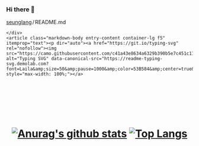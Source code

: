 ### Hi there 👋
<div class="Box-body p-4">
    <div class="d-flex flex-justify-between">
      <div class="text-mono text-small mb-3">
        <a href="/seunglang/seunglang" class="no-underline Link--primary">seunglang</a><span class="color-fg-muted d-inline-block" style="padding:0px 2px;">/</span>README<span class="color-fg-muted">.md</span>
      </div>

    </div>
    <article class="markdown-body entry-content container-lg f5" itemprop="text"><p dir="auto"><a href="https://git.io/typing-svg" rel="nofollow"><img src="https://camo.githubusercontent.com/c41a43e8634a6329b390b5e7c451c1119229a4930cb1094f7a90f5d1f2ef8524/68747470733a2f2f726561646d652d747970696e672d7376672e64656d6f6c61622e636f6d3f666f6e743d4c61696c612673697a653d35302670617573653d3130303026636f6c6f723d3533423538342663656e7465723d74727565267643656e7465723d747275652677696474683d31323030266c696e65733d447265616d2b746f2b4675747572652b546563686e6f6c6f6779" alt="Typing SVG" data-canonical-src="https://readme-typing-svg.demolab.com?font=Laila&amp;size=50&amp;pause=1000&amp;color=53B584&amp;center=true&amp;vCenter=true&amp;width=1200&amp;lines=Dream+to+Future+Technology" style="max-width: 100%;"></a>
<br><br><br><br><br></p>
 


<div align="center" dir="auto"> <h1>
<p dir="auto"><a target="_blank" rel="noopener noreferrer nofollow" href="https://camo.githubusercontent.com/d7e5cd40c289334f5a75876fde3e4a32be5f3b14d9d589b8fcd5a88d869d061c/68747470733a2f2f6769746875622d726561646d652d73746174732e76657263656c2e6170702f6170693f757365726e616d653d7365756e676c616e672673686f775f69636f6e733d74727565267468656d653d767565"><img src="https://camo.githubusercontent.com/d7e5cd40c289334f5a75876fde3e4a32be5f3b14d9d589b8fcd5a88d869d061c/68747470733a2f2f6769746875622d726561646d652d73746174732e76657263656c2e6170702f6170693f757365726e616d653d7365756e676c616e672673686f775f69636f6e733d74727565267468656d653d767565" alt="Anurag's github stats" data-canonical-src="https://github-readme-stats.vercel.app/api?username=seunglang&amp;show_icons=true&amp;theme=vue" style="max-width: 100%;"></a>
<a href="https://github.com/metleeha"><img src="https://camo.githubusercontent.com/5a3ccedcf2d527ada110e4e0e8f29fab3473f2b288ea1836154749e197ebf643/68747470733a2f2f6769746875622d726561646d652d73746174732e76657263656c2e6170702f6170692f746f702d6c616e67732f3f757365726e616d653d7365756e676c616e67266c61796f75743d636f6d70616374267468656d653d767565" alt="Top Langs" data-canonical-src="https://github-readme-stats.vercel.app/api/top-langs/?username=seunglang&amp;layout=compact&amp;theme=vue" style="max-width: 100%;"></a></p>
</h1></div>


</article>
  </div>
<!--
**8argoN/8argoN** is a ✨ _special_ ✨ repository because its `README.md` (this file) appears on your GitHub profile.

Here are some ideas to get you started:

- 🔭 I’m currently working on ...
- 🌱 I’m currently learning ...
- 👯 I’m looking to collaborate on ...
- 🤔 I’m looking for help with ...
- 💬 Ask me about ...
- 📫 How to reach me: ...
- 😄 Pronouns: ...
- ⚡ Fun fact: ...
-->
